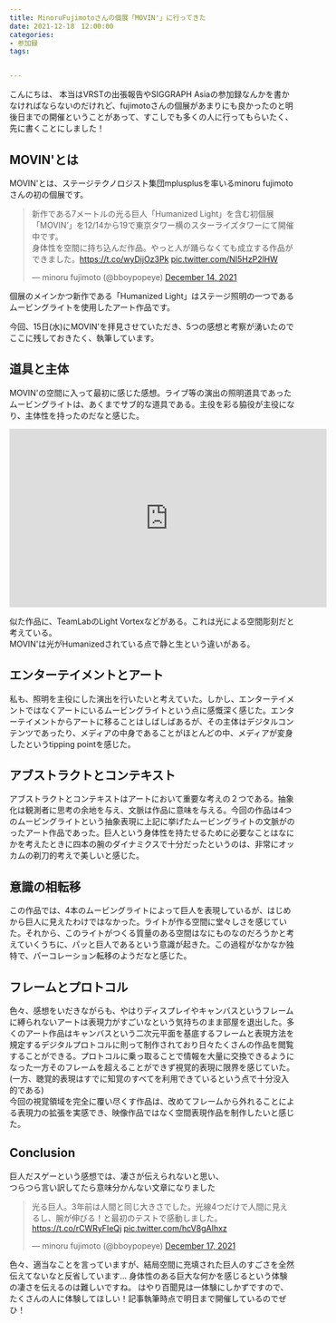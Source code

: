 ```yaml
---
title: MinoruFujimotoさんの個展「MOVIN'」に行ってきた
date: 2021-12-18　12:00:00
categories:
- 参加録
tags:


---
```


こんにちは、
本当はVRSTの出張報告やSIGGRAPH Asiaの参加録なんかを書かなければならないのだけれど、fujimotoさんの個展があまりにも良かったのと明後日までの開催ということがあって、すこしでも多くの人に行ってもらいたく、先に書くことにしました！



<!-- more -->

## MOVIN'とは

MOVIN'とは、ステージテクノロジスト集団mplusplusを率いるminoru fujimotoさんの初の個展です。  

<blockquote class="twitter-tweet"><p lang="ja" dir="ltr">新作である7メートルの光る巨人「Humanized Light」を含む初個展「MOVIN’」を12/14から19で東京タワー横のスターライズタワーにて開催中です。<br>身体性を空間に持ち込んだ作品。やっと人が踊らなくても成立する作品ができました。<a href="https://t.co/wyDijOz3Pk">https://t.co/wyDijOz3Pk</a> <a href="https://t.co/NI5HzP2lHW">pic.twitter.com/NI5HzP2lHW</a></p>&mdash; minoru fujimoto (@bboypopeye) <a href="https://twitter.com/bboypopeye/status/1470624560248930312?ref_src=twsrc%5Etfw">December 14, 2021</a></blockquote> <script async src="https://platform.twitter.com/widgets.js" charset="utf-8"></script>

個展のメインかつ新作である「Humanized Light」はステージ照明の一つであるムービングライトを使用したアート作品です。  

今回、15日(水)にMOVIN'を拝見させていただき、5つの感想と考察が湧いたのでここに残しておきたく、執筆しています。  

 ## 道具と主体
 MOVIN'の空間に入って最初に感じた感想。ライブ等の演出の照明道具であったムービングライトは、あくまでサブ的な道具である。主役を彩る脇役が主役になり、主体性を持ったのだなと感じた。  

 <iframe width="560" height="315" src="https://www.youtube.com/embed/c1cVE6IT2aU" title="YouTube video player" frameborder="0" allow="accelerometer; autoplay; clipboard-write; encrypted-media; gyroscope; picture-in-picture" allowfullscreen></iframe>

 似た作品に、TeamLabのLight Vortexなどがある。これは光による空間彫刻だと考えている。  
 MOVIN'は光がHumanizedされている点で静と生という違いがある。

 ## エンターテイメントとアート
 私も、照明を主役にした演出を行いたいと考えていた。しかし、エンターテイメントではなくアートにいるムービングライトという点に感慨深く感じた。エンターテイメントからアートに移ることはしばしばあるが、その主体はデジタルコンテンツであったり、メディアの中身であることがほとんどの中、メディアが変身したというtipping pointを感じた。  

## アブストラクトとコンテキスト
アブストラクトとコンテキストはアートにおいて重要な考えの２つである。抽象化は観測者に思考の余地を与え、文脈は作品に意味を与える。今回の作品は4つのムービングライトという抽象表現に上記に挙げたムービングライトの文脈がのったアート作品であった。巨人という身体性を持たせるために必要なことはなにかを考えたときに四本の腕のダイナミクスで十分だったというのは、非常にオッカムの剃刀的考えで美しいと感じた。  

## 意識の相転移
この作品では、4本のムービングライトによって巨人を表現しているが、はじめから巨人に見えたわけではなかった。ライトが作る空間に堂々しさを感じていた。それから、このライトがつくる質量のある空間はなにものなのだろうかと考えていくうちに、パッと巨人であるという意識が起きた。この過程がなかなか独特で、パーコレーション転移のようだなと感じた。  

## フレームとプロトコル
色々、感想をいだきながらも、やはりディスプレイやキャンバスというフレームに縛られないアートは表現力がすごいなという気持ちのまま部屋を退出した。多くのアート作品はキャンバスという二次元平面を基底するフレームと表現方法を規定するデジタルプロトコルに則って制作されており日々たくさんの作品を閲覧することができる。プロトコルに乗っ取ることで情報を大量に交換できるようになった一方そのフレームを超えることができず視覚的表現に限界を感じていた。(一方、聴覚的表現はすでに知覚のすべてを利用できているという点で十分没入的である)  
今回の視覚領域を完全に覆い尽くす作品は、改めてフレームから外れることによる表現力の拡張を実感でき、映像作品ではなく空間表現作品を制作したいと感じた。  

## Conclusion
巨人だスゲーという感想では、凄さが伝えられないと思い、  
つらつら言い訳してたら意味分かんない文章になりました  

<blockquote class="twitter-tweet"><p lang="ja" dir="ltr">光る巨人。3年前は人間と同じ大きさでした。光線4つだけで人間に見えるし、腕が伸びる！と最初のテストで感動しました。 <a href="https://t.co/rCWRyFIeQj">https://t.co/rCWRyFIeQj</a> <a href="https://t.co/hcV8gAIhxz">pic.twitter.com/hcV8gAIhxz</a></p>&mdash; minoru fujimoto (@bboypopeye) <a href="https://twitter.com/bboypopeye/status/1471990070899261440?ref_src=twsrc%5Etfw">December 17, 2021</a></blockquote> <script async src="https://platform.twitter.com/widgets.js" charset="utf-8"></script>

色々、適当なことを言っていますが、結局空間に充填された巨人のすごさを全然伝えてないなと反省しています…
身体性のある巨大な何かを感じるという体験の凄さを伝えるのは難しいですね。
はやり百聞見は一体験にしかずですので、たくさんの人に体験してほしい！記事執筆時点で明日まで開催しているのでぜひ！

